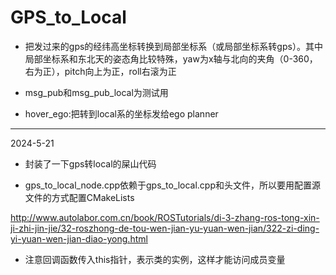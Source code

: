 # GPS_to_Local
* 把发过来的gps的经纬高坐标转换到局部坐标系（或局部坐标系转gps）。其中局部坐标系和东北天的姿态角比较特殊，yaw为x轴与北向的夹角（0-360，右为正），pitch向上为正，roll右滚为正

* msg_pub和msg_pub_local为测试用

* hover_ego:把转到local系的坐标发给ego planner

---

2024-5-21

* 封装了一下gps转local的屎山代码

* gps_to_local_node.cpp依赖于gps_to_local.cpp和头文件，所以要用配置源文件的方式配置CMakeLists

http://www.autolabor.com.cn/book/ROSTutorials/di-3-zhang-ros-tong-xin-ji-zhi-jin-jie/32-roszhong-de-tou-wen-jian-yu-yuan-wen-jian/322-zi-ding-yi-yuan-wen-jian-diao-yong.html

* 注意回调函数传入this指针，表示类的实例，这样才能访问成员变量